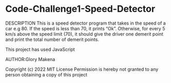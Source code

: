 # Code-Challenge1-Speed-Detector

DESCRIPTION
This is a speed detector program that takes in the  speed of a car e.g 80. If the speed is less than 70, it prints “Ok”. Otherwise, for every 5 km/s above the speed limit (70), it should give the driver one demerit point and print the total number of demerit points.

This project has used JavaScript

AUTHOR:Glory Makena

Copyright (c) 2022 MIT License Permission is hereby not granted to any person obtaining a copy of this project
